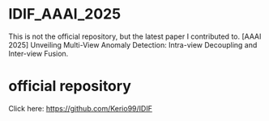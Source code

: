 # IDIF_AAAI_2025
This is not the official repository, but the latest paper I contributed to. [AAAI 2025] Unveiling Multi-View Anomaly Detection: Intra-view Decoupling and Inter-view Fusion.

# official repository
Click here: https://github.com/Kerio99/IDIF
